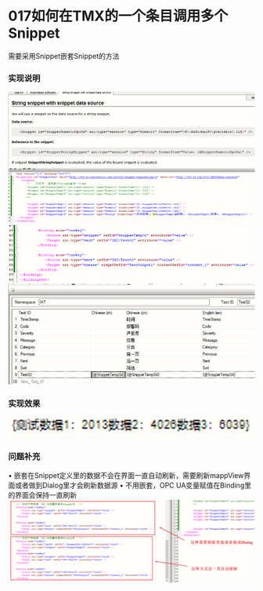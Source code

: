 # 017如何在TMX的一个条目调用多个Snippet
需要采用Snippet嵌套Snippet的方法
### 实现说明
![Img](./FILES/017如何在TMX的一个条目调用多个Snippet.md/img-20220530165807.png)
![Img](./FILES/017如何在TMX的一个条目调用多个Snippet.md/img-20220530165816.png)
![Img](./FILES/017如何在TMX的一个条目调用多个Snippet.md/img-20220530165827.png)
![Img](./FILES/017如何在TMX的一个条目调用多个Snippet.md/img-20220530165835.png)
### 实现效果
![Img](./FILES/017如何在TMX的一个条目调用多个Snippet.md/img-20220530165842.png)

### 问题补充
•	嵌套在Snippet定义里的数据不会在界面一直自动刷新，需要刷新mappView界面或者做到Dialog里才会刷新数据源
•	不用嵌套，OPC UA变量赋值在Binding里的界面会保持一直刷新
![Img](./FILES/017如何在TMX的一个条目调用多个Snippet.md/img-20220530165950.png)

